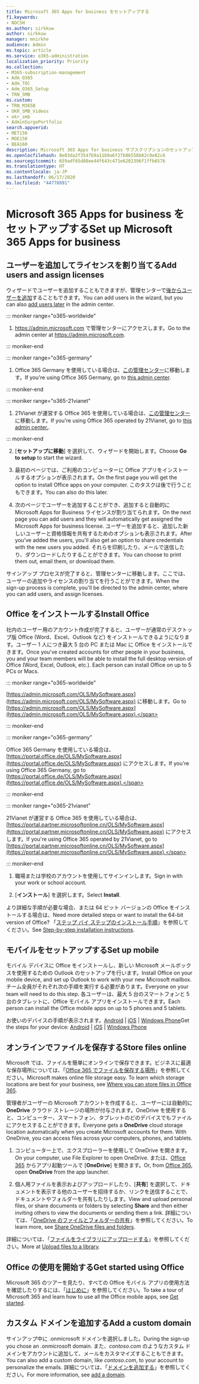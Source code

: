 ```yaml
---
title: Microsoft 365 Apps for business をセットアップする
f1.keywords:
- NOCSH
ms.author: sirkkuw
author: sirkkuw
manager: mnirkhe
audience: Admin
ms.topic: article
ms.service: o365-administration
localization_priority: Priority
ms.collection:
- M365-subscription-management
- Adm_O365
- Adm_TOC
- Adm_O365_Setup
- TRN_SMB
ms.custom:
- TRN_M365B
- OKR_SMB_Videos
- okr_smb
- AdminSurgePortfolio
search.appverid:
- MET150
- MOE150
- BEA160
description: Microsoft 365 Apps for business サブスクリプションのセットアップ方法について説明します。
ms.openlocfilehash: 8e03da2f3547b9a11b9a6f27b86558b82c9e82c6
ms.sourcegitcommit: 659adf65d88ee44f643c471e6202396f1ffb6576
ms.translationtype: HT
ms.contentlocale: ja-JP
ms.lasthandoff: 06/17/2020
ms.locfileid: "44778891"
---
```

# <a name="set-up-microsoft-365-apps-for-business"></a><span data-ttu-id="36657-103">Microsoft 365 Apps for business をセットアップする</span><span class="sxs-lookup"><span data-stu-id="36657-103">Set up Microsoft 365 Apps for business</span></span>

## <a name="add-users-and-assign-licenses"></a><span data-ttu-id="36657-104">ユーザーを追加してライセンスを割り当てる</span><span class="sxs-lookup"><span data-stu-id="36657-104">Add users and assign licenses</span></span>

<span data-ttu-id="36657-105">ウィザードでユーザーを追加することもできますが、管理センターで[後からユーザーを追加](../add-users/add-users.md)することもできます。</span><span class="sxs-lookup"><span data-stu-id="36657-105">You can add users in the wizard, but you can also [add users later](../add-users/add-users.md) in the admin center.</span></span>

 ::: moniker range="o365-worldwide"

1. <span data-ttu-id="36657-106"><a href="https://go.microsoft.com/fwlink/p/?linkid=2024339" target="_blank">https://admin.microsoft.com</a> で管理センターにアクセスします。</span><span class="sxs-lookup"><span data-stu-id="36657-106">Go to the admin center at <a href="https://go.microsoft.com/fwlink/p/?linkid=2024339" target="_blank">https://admin.microsoft.com</a>.</span></span>

::: moniker-end

::: moniker range="o365-germany"

1. <span data-ttu-id="36657-107">Office 365 Germany を使用している場合は、[この管理センター](https://go.microsoft.com/fwlink/p/?linkid=848041)に移動します。</span><span class="sxs-lookup"><span data-stu-id="36657-107">If you're using Office 365 Germany, go to [this admin center](https://go.microsoft.com/fwlink/p/?linkid=848041).</span></span>

::: moniker-end

::: moniker range="o365-21vianet"

1. <span data-ttu-id="36657-108">21Vianet が運営する Office 365 を使用している場合は、[この管理センター](https://go.microsoft.com/fwlink/p/?linkid=850627)に移動します。</span><span class="sxs-lookup"><span data-stu-id="36657-108">If you're using Office 365 operated by 21Vianet, go to [this admin center.](https://go.microsoft.com/fwlink/p/?linkid=850627).</span></span>

::: moniker-end 

2. <span data-ttu-id="36657-109">[**セットアップに移動**] を選択して、ウィザードを開始します。</span><span class="sxs-lookup"><span data-stu-id="36657-109">Choose **Go to setup** to start the wizard.</span></span>

3. <span data-ttu-id="36657-110">最初のページでは、ご利用のコンピューターに Office アプリをインストールするオプションが表示されます。</span><span class="sxs-lookup"><span data-stu-id="36657-110">On the first page you will get the option to install Office apps on your computer.</span></span> <span data-ttu-id="36657-111">このタスクは後で行うこともできます。</span><span class="sxs-lookup"><span data-stu-id="36657-111">You can also do this later.</span></span>

3. <span data-ttu-id="36657-112">次のページでユーザーを追加することができ、追加すると自動的に Microsoft Apps for Business ライセンスが割り当てられます。</span><span class="sxs-lookup"><span data-stu-id="36657-112">On the next page you can add users and they will automatically get assigned the Microsoft Apps for business license.</span></span> <span data-ttu-id="36657-113">ユーザーを追加すると、追加した新しいユーザーと資格情報を共有するためのオプションも表示されます。</span><span class="sxs-lookup"><span data-stu-id="36657-113">After you've added the users, you'll also get an option to share credentials with the new users you added.</span></span> <span data-ttu-id="36657-114">それらを印刷したり、メールで送信したり、ダウンロードしたりすることができます。</span><span class="sxs-lookup"><span data-stu-id="36657-114">You can choose to print them out, email them, or download them.</span></span>

 <span data-ttu-id="36657-115">サインアップ プロセスが完了すると、管理センターに移動します。ここでは、ユーザーの追加やライセンスの割り当てを行うことができます。</span><span class="sxs-lookup"><span data-stu-id="36657-115">When the sign-up process is complete, you'll be directed to the admin center, where you can add users, and assign licenses.</span></span> 

## <a name="install-office"></a><span data-ttu-id="36657-116">Office をインストールする</span><span class="sxs-lookup"><span data-stu-id="36657-116">Install Office</span></span>

<span data-ttu-id="36657-p103">社内のユーザー用のアカウント作成が完了すると、ユーザーが通常のデスクトップ版 Office (Word、Excel、Outlook など) をインストールできるようになります。ユーザー 1 人につき最大 5 台の PC または Mac に Office をインストールできます。</span><span class="sxs-lookup"><span data-stu-id="36657-p103">Once you've created accounts for other people in your business, you and your team members will be able to install the full desktop version of Office (Word, Excel, Outlook, etc.). Each person can install Office on up to 5 PCs or Macs.</span></span>
  
::: moniker range="o365-worldwide"

<span data-ttu-id="36657-119">[https://admin.microsoft.com/OLS/MySoftware.aspx](https://admin.microsoft.com/OLS/MySoftware.aspx) に移動します。</span><span class="sxs-lookup"><span data-stu-id="36657-119">Go to [https://admin.microsoft.com/OLS/MySoftware.aspx](https://admin.microsoft.com/OLS/MySoftware.aspx).</span></span>

::: moniker-end

::: moniker range="o365-germany"

<span data-ttu-id="36657-120">Office 365 Germany を使用している場合は、[https://portal.office.de/OLS/MySoftware.aspx](https://portal.office.de/OLS/MySoftware.aspx) にアクセスします。</span><span class="sxs-lookup"><span data-stu-id="36657-120">If you're using Office 365 Germany, go to [https://portal.office.de/OLS/MySoftware.aspx](https://portal.office.de/OLS/MySoftware.aspx).</span></span>

::: moniker-end

::: moniker range="o365-21vianet"

<span data-ttu-id="36657-121">21Vianet が運営する Office 365 を使用している場合は、[https://portal.partner.microsoftonline.cn/OLS/MySoftware.aspx](https://portal.partner.microsoftonline.cn/OLS/MySoftware.aspx) にアクセスします。</span><span class="sxs-lookup"><span data-stu-id="36657-121">If you're using Office 365 operated by 21Vianet, go to [https://portal.partner.microsoftonline.cn/OLS/MySoftware.aspx](https://portal.partner.microsoftonline.cn/OLS/MySoftware.aspx).</span></span>

::: moniker-end

1. <span data-ttu-id="36657-122">職場または学校のアカウントを使用してサインインします。</span><span class="sxs-lookup"><span data-stu-id="36657-122">Sign in with your work or school account.</span></span>

2. <span data-ttu-id="36657-123">[**インストール**] を選択します。</span><span class="sxs-lookup"><span data-stu-id="36657-123">Select **Install**.</span></span>

<span data-ttu-id="36657-124">より詳細な手順が必要な場合、または 64 ビット バージョンの Office をインストールする場合は、</span><span class="sxs-lookup"><span data-stu-id="36657-124">Need more detailed steps or want to install the 64-bit version of Office?</span></span> <span data-ttu-id="36657-125">「[ステップ バイ ステップのインストール手順](https://support.microsoft.com/office/4414eaaf-0478-48be-9c42-23adc4716658#BKMK_InstallSteps)」を参照してください。</span><span class="sxs-lookup"><span data-stu-id="36657-125">See [Step-by-step installation instructions](https://support.microsoft.com/office/4414eaaf-0478-48be-9c42-23adc4716658#BKMK_InstallSteps).</span></span>
  
## <a name="set-up-mobile"></a><span data-ttu-id="36657-126">モバイルをセットアップする</span><span class="sxs-lookup"><span data-stu-id="36657-126">Set up mobile</span></span>

<span data-ttu-id="36657-127">モバイル デバイスに Office をインストールし、新しい Microsoft メールボックスを使用するための Outlook のセットアップを行います。</span><span class="sxs-lookup"><span data-stu-id="36657-127">Install Office on your mobile device, and set up Outlook to work with your new Microsoft mailbox.</span></span> <span data-ttu-id="36657-128">チーム全員がそれぞれ次の手順を実行する必要があります。</span><span class="sxs-lookup"><span data-stu-id="36657-128">Everyone on your team will need to do this step.</span></span> <span data-ttu-id="36657-129">各ユーザーは、最大 5 台のスマートフォンと 5 台のタブレットに、Office モバイル アプリをインストールできます。</span><span class="sxs-lookup"><span data-stu-id="36657-129">Each person can install the Office mobile apps on up to 5 phones and 5 tablets.</span></span>
  
<span data-ttu-id="36657-130">お使いのデバイスの手順が表示されます。[Android](https://support.microsoft.com/office/6ef2ebf2-fc2d-474a-be4a-5a801365c87f) | [iOS](https://support.microsoft.com/office/0402b37e-49c4-4419-a030-f34c2013041f) | [Windows Phone](https://support.microsoft.com/office/9bccc8b8-a321-4d0d-a45e-6e06a3438e43)</span><span class="sxs-lookup"><span data-stu-id="36657-130">Get the steps for your device: [Android](https://support.microsoft.com/office/6ef2ebf2-fc2d-474a-be4a-5a801365c87f) | [iOS](https://support.microsoft.com/office/0402b37e-49c4-4419-a030-f34c2013041f) | [Windows Phone](https://support.microsoft.com/office/9bccc8b8-a321-4d0d-a45e-6e06a3438e43)</span></span>
  
## <a name="store-files-online"></a><span data-ttu-id="36657-131">オンラインでファイルを保存する</span><span class="sxs-lookup"><span data-stu-id="36657-131">Store files online</span></span>

<span data-ttu-id="36657-p106">Microsoft では、ファイルを簡単にオンラインで保存できます。ビジネスに最適な保存場所については、「[Office 365 でファイルを保存する場所](https://support.microsoft.com/office/c7c20284-bc94-47f4-9728-d28e9daf0790)」を参照してください。</span><span class="sxs-lookup"><span data-stu-id="36657-p106">Microsoft makes online file storage easy. To learn which storage locations are best for your business, see [Where you can store files in Office 365](https://support.microsoft.com/office/c7c20284-bc94-47f4-9728-d28e9daf0790).</span></span>
  
<span data-ttu-id="36657-p107">管理者がユーザーの Microsoft アカウントを作成すると、ユーザーには自動的に **OneDrive** クラウド ストレージの場所が付与されます。OneDrive を使用すると、コンピューター、スマートフォン、タブレットのどのデバイスでもファイルにアクセスすることができます。</span><span class="sxs-lookup"><span data-stu-id="36657-p107">Everyone gets a **OneDrive** cloud storage location automatically when you create Microsoft accounts for them. With OneDrive, you can access files across your computers, phones, and tablets.</span></span>
  
1. <span data-ttu-id="36657-136">コンピューター上で、エクスプローラーを使用して OneDrive を開きます。</span><span class="sxs-lookup"><span data-stu-id="36657-136">On your computer, use File Explorer to open OneDrive.</span></span> <span data-ttu-id="36657-137">または、[Office 365](https://www.office.com) からアプリ起動ツールで [**OneDrive**] を開きます。</span><span class="sxs-lookup"><span data-stu-id="36657-137">Or, from [Office 365](https://www.office.com), open **OneDrive** from the app launcher.</span></span>

2. <span data-ttu-id="36657-138">個人用ファイルを表示およびアップロードしたり、[**共有**] を選択して、ドキュメントを表示する他のユーザーを招待するか、リンクを送信することで、ドキュメントやフォルダーを共有したりします。</span><span class="sxs-lookup"><span data-stu-id="36657-138">View and upload personal files, or share documents or folders by selecting **Share** and then either inviting others to view the documents or sending them a link.</span></span> <span data-ttu-id="36657-139">詳細については、「[OneDrive のファイルとフォルダーの共有](https://support.microsoft.com/office/9fcc2f7d-de0c-4cec-93b0-a82024800c07#OS_Type=OneDrive_-_Business)」を参照してください。</span><span class="sxs-lookup"><span data-stu-id="36657-139">To learn more, see [Share OneDrive files and folders](https://support.microsoft.com/office/9fcc2f7d-de0c-4cec-93b0-a82024800c07#OS_Type=OneDrive_-_Business).</span></span>
  
<span data-ttu-id="36657-140">詳細については、「[ファイルをライブラリにアップロードする](https://support.microsoft.com/office/da549fb1-1fcb-4167-87d0-4693e93cb7a0)」を参照してください。</span><span class="sxs-lookup"><span data-stu-id="36657-140">More at [Upload files to a library](https://support.microsoft.com/office/da549fb1-1fcb-4167-87d0-4693e93cb7a0).</span></span>
  
## <a name="get-started-using-office"></a><span data-ttu-id="36657-141">Office の使用を開始する</span><span class="sxs-lookup"><span data-stu-id="36657-141">Get started using Office</span></span>

<span data-ttu-id="36657-142">Microsoft 365 のツアーを見たり、すべての Office モバイル アプリの使用方法を確認したりするには、「[はじめに](../admin-overview/get-started-with-office-365.md)」を参照してください。</span><span class="sxs-lookup"><span data-stu-id="36657-142">To take a tour of Microsoft 365 and learn how to use all the Office mobile apps, see [Get started](../admin-overview/get-started-with-office-365.md).</span></span>

## <a name="add-a-custom-domain"></a><span data-ttu-id="36657-143">カスタム ドメインを追加する</span><span class="sxs-lookup"><span data-stu-id="36657-143">Add a custom domain</span></span>

<span data-ttu-id="36657-144">サインアップ中に .onmicrosoft ドメインを選択しました。</span><span class="sxs-lookup"><span data-stu-id="36657-144">During the sign-up you chose an .onmicrosoft domain.</span></span> <span data-ttu-id="36657-145">また、*contoso.com* のようなカスタム ドメインをアカウントに追加して、メールをカスタマイズすることもできます。</span><span class="sxs-lookup"><span data-stu-id="36657-145">You can also add a custom domain, like *contoso.com*, to your account to personalize the emails.</span></span> <span data-ttu-id="36657-146">詳細については、「[ドメインを追加する](add-domain.md)」を参照してください。</span><span class="sxs-lookup"><span data-stu-id="36657-146">For more information, see [add a domain](add-domain.md).</span></span>